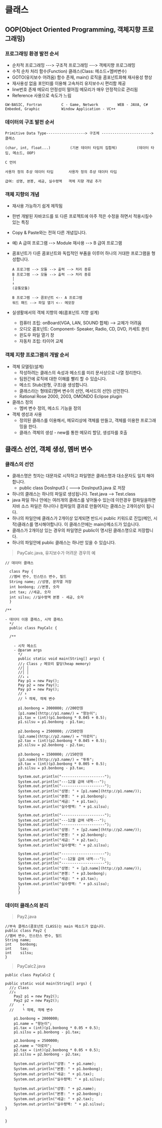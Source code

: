 # 클래스

## OOP(Object Oriented Programming, 객체지향 프로그래밍)

### 프로그래밍 환경 발전 순서

* 순차적 프로그래밍 ---> 구조적 프로그래밍 ---> 객체지향 프로그래밍
* 수직 순차 처리 함수(Function) 클래스(Class: 메소드+멤버변수)
* GOTO(유지보수 어려움) 함수 존재, main() 로직을 콤포넌트화해 재사용성 향상
* 재사용성 없음 포인터를 이용해 고속처리 유지보수시 편리함 제공
* line번호 존재 메모리 안정성이 떨어짐 메모리가 매우 안정적으로 관리됨
* Reference 사용으로 속도가 느림

```
GW-BASIC, Fortran         C - Game, Network         WEB - JAVA, C#
Embeded, Graphic          Window Application - VC++
```

### 데이터의 구조 발전 순서

```
Primitive Data Type------------------> 구조체 -----------------------> 클래스  

(char, int, float...)         (기본 데이터 타입의 집합체)         (데이터 타입, 메소드, OOP)

C 언어

사용자 정의 추상 데이터 타입       사용자 정의 추상 데이터 타입

급여: 성명, 본봉, 세금, 실수령액   객체 지향 개념 추가
```

### 객체 지향의 개념

* 재사용 가능하기 쉽게 제작됨
* 한번 개발된 자바코드를 또 다른 프로젝트에 아주 적은 수정을 하면서 적용시킬수 있는 특징
* Copy & Paste와는 전혀 다른 개념입니다.
* 예) A 급여 프로그램 --> Module 재사용 --> B 급여 프로그램
*   콤포넌트가 다른 콤포넌트와 독립적인 부품을 이루어 하나의 거대한 프로그램을 형성합니다.

    ```
    A 프로그램 --> 모듈 --> 출력 --> 처리 종류
    B 프로그램 --> 모듈 --> 출력 --> 처리 종류  
    │  
    ↓
    (공통모듈)

    B 프로그램 --> 콤포넌트 <-- A 프로그램
    워드 패드 --> 파일 열기 <-- 메모장
    ```
* 실생활에서의 객체 지향의 예(콤포넌트 지향 설계)
  * 컴퓨터 조립: onBoard(VGA, LAN, SOUND 합체) --> 교체가 어려움
  * 오디오 콤포넌트: Component- Speaker, Radio, CD, DVD, 카세트 분리
  * 윈도우 파일 열기 창
  * 자동차 조립: 타이어 교체

### 객체 지향 프로그램의 개발 순서

* 객체 모델링(설계)
  * 작성하려는 클래스의 속성과 메소드를 미리 문서상으로 나열 정리한다.
  * 팀원간에 로직에 대한 이해를 빨리 할 수 있습니다.
  * 메소드 Stub(원형, 구조)을 생성합니다.
  * 클래스라는 형태로(멤버 변수의 선언, 메서드의 선언) 선언한다.
  * Rational Rose 2000, 2003, OMONDO Eclipse plugin
* 클래스 정의
  * 멤버 변수 정의, 메소드 기능을 정의
* 객체 생성과 사용
  * 정의된 클래스를 이용해서, 메모리상에 객체를 만들고, 객체를 이용한 프로그래밍을 한다.
  * 클래스 객체의 생성 - new를 통한 메모리 할당, 생성자를 호출

## 클래스 선언, 객체 생성, 멤버 변수

### 클래스의 선언

* 클래스명은 첫자는 대문자로 시작하고 파일명은 클래스명과 대소문자도 일치 해야 합니다.
  * public class DosInput3 { ---> DosInput3.java 로 저장
* 하나의 클래스는 하나의 파일로 생성됩니다. Test.java --> Test.class
* java 파일 하나 안에는 여러개의 클래스를 넣어둘수 있는데 이런경우 컴파일을하면 자바 소스 파일은 하나이나 컴파일의 결과로 만들어지는 클래스는 2개이상이 됩니다.
* 하나의 파일안에 클래스가 2개이상 있게되면 반드시 public 키워드로 진입(메인, 시작)클래스를 명시해야합니다. 이 클래스안에는 main()메소드가 있습니다.
* 클래스가 2개이상 있는 경우의 파일명은 public이 명시된 클래스명으로 저장합니다.
* 하나의 파일안에 public 클래스는 하나만 있을 수 있습니다.

> PayCalc.java, 유지보수가 어려운 경우의 예

```
// 데이터 클래스
  
  class Pay {
  //멤버 변수, 인스턴스 변수, 필드
  String name; //성명, 문자열 저장
  int bonbong; //본봉, 숫자
  int tax; //세금, 숫자
  int silsu; //실수령액 본봉 - 세금, 숫자
  }

/**

- 데이터 이용 클래스, 시작 클래스
  */
  public class PayCalc {

  /**

    - 시작 메소드
    - @param args
      */
      public static void main(String[] args) {
      //┌ Class ┌ 메모리 할당(heap memory)
      //│ │
      //│ │
      //↓ ↓
      Pay p1 = new Pay();
      Pay p2 = new Pay();
      Pay p3 = new Pay();
      // ↑
      // └ 객체, 객체 변수

      p1.bonbong = 2000000; //200만원
      [p1.name](http://p1.name/) = "왕눈이";
      p1.tax = (int)(p1.bonbong * 0.045 + 0.5);
      p1.silsu = p1.bonbong - p1.tax;

      p2.bonbong = 2500000; //250만원
      [p2.name](http://p2.name/) = "아로미";
      p2.tax = (int)(p2.bonbong * 0.045 + 0.5);
      p2.silsu = p2.bonbong - p2.tax;

      p3.bonbong = 1500000; //150만원
      [p3.name](http://p3.name/) = "투투";
      p3.tax = (int)(p3.bonbong * 0.005 + 0.5);
      p3.silsu = p3.bonbong - p3.tax;

      System.out.println("--------------------");
      System.out.println("---12월 급여 내역---");
      System.out.println("--------------------");
      System.out.println("성명: " + [p1.name](http://p1.name/));
      System.out.println("본봉: " + p1.bonbong);
      System.out.println("세금: " + p1.tax);
      System.out.println("실수령액: " + p1.silsu);

      System.out.println("--------------------");
      System.out.println("---12월 급여 내역---");
      System.out.println("--------------------");
      System.out.println("성명: " + [p2.name](http://p2.name/));
      System.out.println("본봉: " + p2.bonbong);
      System.out.println("세금: " + p2.tax);
      System.out.println("실수령액: " + p2.silsu);

      System.out.println("--------------------");
      System.out.println("---12월 급여 내역---");
      System.out.println("--------------------");
      System.out.println("성명: " + [p3.name](http://p3.name/));
      System.out.println("본봉: " + p3.bonbong);
      System.out.println("세금: " + p3.tax);
      System.out.println("실수령액: " + p3.silsu);
      }
      }
```

### 데이터 클래스의 분리

> Pay2.java

```
//부속 클래스(콤포넌트 CLASS)는 main 메소드가 없습니다.
public class Pay2 {
//멤버 변수, 인스턴스 변수, 필드
String name;
int    bonbong;
int    tax;
int    silsu;
}
```

> PayCalc2.java

```
public class PayCalc2 {

public static void main(String[] args) {
  //┌ Class
  //↓
    Pay2 p1 = new Pay2();
    Pay2 p2 = new Pay2();
  //    ↑
  //    └ 객체, 객체 변수

    p1.bonbong = 2000000;
    p1.name = "왕눈이";
    p1.tax = (int)(p1.bonbong * 0.05 + 0.5);
    p1.silsu = p1.bonbong - p1.tax;

    p2.bonbong = 2500000;
    p2.name = "아로미";
    p2.tax = (int)(p2.bonbong * 0.05 + 0.5);
    p2.silsu = p2.bonbong - p2.tax;

    System.out.println("성명: " + p1.name);
    System.out.println("본봉: " + p1.bonbong);
    System.out.println("세금: " + p1.tax);
    System.out.println("실수령액: " + p1.silsu);

    System.out.println("성명: " + p2.name);
    System.out.println("본봉: " + p2.bonbong);
    System.out.println("세금: " + p2.tax);
    System.out.println("실수령액: " + p2.silsu);
}


}
```
